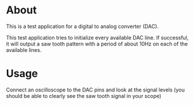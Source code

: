 About
=====

This is a test application for a digital to analog converter (DAC).

This test application tries to initialize every available DAC line. If
successful, it will output a saw tooth pattern with a period of about 10Hz on
each of the available lines.

Usage
=====

Connect an oscilloscope to the DAC pins and look at the signal levels (you
should be able to clearly see the saw tooth signal in your scope)
